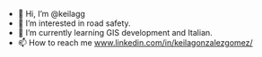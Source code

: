 - 👋 Hi, I’m @keilagg
- 👀 I’m interested in road safety.
- 🌱 I’m currently learning GIS development and Italian.
- 📫 How to reach me www.linkedin.com/in/keilagonzalezgomez/
